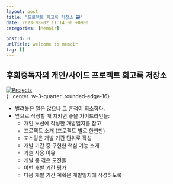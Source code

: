 ```yaml
---
layout: post
title: "프로젝트 회고록 저장소 🗃️"
date: 2023-08-02 11:14:00 +0900
categories: [Memoir]

postId: 0
urlTitle: welcome to memoir
tag: []
---
```


## 후회중독자의 개인/사이드 프로젝트 회고록 저장소

[![Projects](https://i.postimg.cc/6QRGLQdz/image.png)](https://blog.anteater-lab.link/portfolio/#works-section)  
{: .center .w-3-quarter .rounded-edge-16}

- 벌려놓은 일은 많으나 그 흔적이 희소하다.
- 앞으로 작성할 때 지키면 좋을 가이드라인들:
  - 개인 노션에 작성한 개발일지를 참고
  - 프로젝트 소개 (프로젝트 별로 한번만)
  - 포스팅은 개발 기간 단위로 작성
  - 개발 기간 중 구현한 핵심 기능 소개
  - 기술 사용 이유
  - 개발 중 겪은 도전들
  - 이번 개발 기간 평가
  - 다음 개발 기간 계획은 개발일지에 작성하도록
